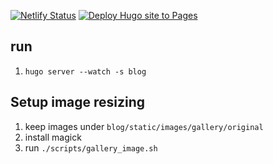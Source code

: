 [![Netlify Status](https://api.netlify.com/api/v1/badges/e143eb18-b933-4cc2-81a2-eac41c06ee1e/deploy-status)](https://app.netlify.com/sites/jayakrishnancn/deploys)
[![Deploy Hugo site to Pages](https://github.com/jayakrishnancn/jayakrishnancn.github.io/actions/workflows/hugo.yml/badge.svg)](https://github.com/jayakrishnancn/jayakrishnancn.github.io/actions/workflows/hugo.yml)

## run
1. `hugo server --watch -s blog`


## Setup image resizing
1. keep images under `blog/static/images/gallery/original`
2. install magick
3. run `./scripts/gallery_image.sh`